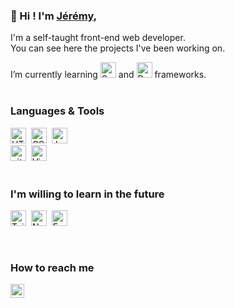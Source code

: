 ### 👋 Hi ! I'm <a href="https://www.jeremygautrais.fr/" target="_blank">Jérémy</a>,<br>
I'm a self-taught front-end web developer.<br>
You can see here the projects I've been working on.
<br>

I’m currently learning <img src="https://img.shields.io/badge/Sass-CC6699?style=for-the-badge&logo=sass&logoColor=white" alt="Sass logo" title="Sass" height="25" /> and <img src="https://img.shields.io/badge/React-20232A?style=for-the-badge&logo=react&logoColor=61DAFB" alt="React logo" title="React.js" height="25" /> frameworks.
<br>
<br>
### Languages & Tools
<img src="https://img.shields.io/badge/HTML5-E34F26?style=for-the-badge&logo=html5&logoColor=white" alt="HTML5 logo" title="HTML5" height="25" />&nbsp;
<img src="https://img.shields.io/badge/CSS3-1572B6?style=for-the-badge&logo=css3&logoColor=white" alt="CSS3 logo" title="CSS3" height="25" />&nbsp;
<img src="https://img.shields.io/badge/JavaScript-323330?style=for-the-badge&logo=javascript&logoColor=F7DF1E" alt="JavaScript logo" title="JavaScript" height="25" />&nbsp;
<br>
<img src="https://img.shields.io/badge/git-282C34?logo=git&logoColor=F05032" alt="git logo" title="git" height="25" />&nbsp;
<img src="https://img.shields.io/badge/VS%20Code-282C34?logo=visual-studio-code&logoColor=007ACC" alt="Visual Studio Code logo" title="Visual Studio Code" height="25" />&nbsp;
<br>
<br>


### I'm willing to learn in the future
<img src="https://img.shields.io/badge/Tailwind_CSS-38B2AC?style=for-the-badge&logo=tailwind-css&logoColor=white" alt="Tailwind CSS logo" title="Tailwind CSS" height="25" />&nbsp;
<img src="https://img.shields.io/badge/Node.js-43853D?style=for-the-badge&logo=node.js&logoColor=white3" alt="Node.js logo" title="Node.js" height="25" />&nbsp;
<img src="https://img.shields.io/badge/Express.js-404D59?style=for-the-badge" alt="Express.js logo" title="Express.js" height="25" />

<br>


### How to reach me

<a href="https://www.linkedin.com/in/jgautrais/" target="_blank">
  <img align="left" alt="Jeremy's LinkedIN" width="22px" src="https://raw.githubusercontent.com/peterthehan/peterthehan/master/assets/linkedin.svg" />
</a>

<!---
jgautrais/jgautrais is a ✨ special ✨ repository because its `README.md` (this file) appears on your GitHub profile.
You can click the Preview link to take a look at your changes.
--->
